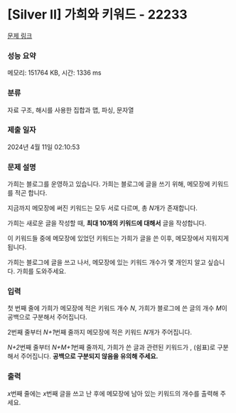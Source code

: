 # [Silver II] 가희와 키워드 - 22233 

[문제 링크](https://www.acmicpc.net/problem/22233) 

### 성능 요약

메모리: 151764 KB, 시간: 1336 ms

### 분류

자료 구조, 해시를 사용한 집합과 맵, 파싱, 문자열

### 제출 일자

2024년 4월 11일 02:10:53

### 문제 설명

<p>가희는 블로그를 운영하고 있습니다. 가희는 블로그에 글을 쓰기 위해, 메모장에 키워드를 적곤 합니다.</p>

<p>지금까지 메모장에 써진 키워드는 모두 서로 다르며, 총 <em>N</em>개가 존재합니다.</p>

<p>가희는 새로운 글을 작성할 때, <strong>최대 10개의 키워드에 대해서</strong> 글을 작성합니다.</p>

<p>이 키워드들 중에 메모장에 있었던 키워드는 가희가 글을 쓴 이후, 메모장에서 지워지게 됩니다.</p>

<p>가희는 블로그에 글을 쓰고 나서, 메모장에 있는 키워드 개수가 몇 개인지 알고 싶습니다. 가희를 도와주세요.</p>

### 입력 

 <p>첫 번째 줄에 가희가 메모장에 적은 키워드 개수 <em>N</em>, 가희가 블로그에 쓴 글의 개수 <em>M</em>이 공백으로 구분해서 주어집니다.</p>

<p>2번째 줄부터 <em>N+1</em>번째 줄까지 메모장에 적은 키워드 <em>N</em>개가 주어집니다.</p>

<p><em>N+2</em>번째 줄부터 <em>N+M+1</em>번째 줄까지, 가희가 쓴 글과 관련된 키워드가 , (쉼표)로 구분해서 주어집니다. <strong>공백으로 구분되지 않음을 유의해 주세요.</strong></p>

### 출력 

 <p><i>x</i>번째 줄에는 <em>x</em>번째 글을 쓰고 난 후에<i> </i>메모장에 남아 있는 키워드의 개수를 출력해 주세요.</p>

